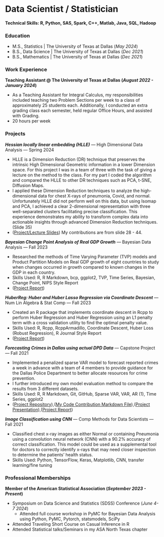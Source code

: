 # Data Scientist / Statistician

#### Technical Skills: R, Python, SAS, Spark, C++, Matlab, Java, SQL, Hadoop

### Education
- M.S., Statistics | The University of Texas at Dallas (_May 2024_)
- B.S., Data Science | The University of Texas at Dallas (_Dec 2021_)
- B.S., Mathematics | The University of Texas at Dallas (_Dec 2021_)
  
### Work Experience
**Teaching Assistant @ The University of Texas at Dallas (_August 2022 - January 2024_)**
- As a Teaching Assistant for Integral Calculus, my responsibilities included teaching two Problem Sections per week to a class of approximately 25 students each. Additionally, I conducted an extra grading class each semester, held regular Office Hours, and assisted with Grading. 
- 20 hours per week

### Projects
***Hessian locally linear embedding (HLLE)***  —  High Dimensional Data Analysis  —  Spring 2024
- HLLE is a Dimension Reduction (DR) technique that preserves the intrinsic High Dimensional Geometric information in a lower Dimension space. For this project I was in a team of three with the task of giving a lecture on the method to the class. For my part I coded the algorithm and compared the HLLE to other DR techniques such as PCA, t-SNE, Diffusion Maps. 
- I applied these Dimension Reduction techniques to analyze the high-dimensional data for chest X-rays of pneumonia, Covid, and normal. Unfortunately HLLE did not perform well on this data, but using Isomap and PCA, I achieved a clear 2-dimensional representation with three well-separated clusters facilitating precise classification. This experience demonstrates my ability to transform complex data into actionable insights through advanced Dimension Reduction techniques. (Slide 35)
- ([Project/Lecture Slides](https://github.com/jkenney1123/jkenney1123.github.io/blob/main/Projects/High_Dimensional_Data_Analysis_HLLE_Slides.pdf)) My contributions are from slide 28 - 44.

***Bayesian Change Point Analysis of Real GDP Growth***   —  Bayesian Data Analysis  —  Fall 2023
-	Researched the methods of Time Varying Parameter (TVP) models and Product Partition Models on Real GDP growth of eight countries to study when changes occurred in growth compared to known changes in the GDP in each country.
-	Skills Used: R, R Markdown, bcp, ggplot2, TVP, Time Series, Bayesian, Change Point, NIPS Style Report
- ([Project Report](https://github.com/jkenney1123/jkenney1123.github.io/blob/cbe567d125afff55ca4e00d334f583d6b3c328ed/Projects/Bayesian_Change_Point_Analysis.pdf))

***HuberReg: Huber and Huber Lasso Regression via Coordinate Descent***  —  Num Lin Algebra & Stat Comp  —  Fall 2023
- Created an R package that implements coordinate descent in Rcpp to perform Huber Regression and Huber Regression using an L1 penalty term with a cross validation utility to find the optimal penalty value.
- Skills Used: R, Rcpp, RcppArmadillo, Coordinate Descent, Huber Loss (Robust Regression), R Journal Style Report
- ([Project Report](https://github.com/jkenney1123/jkenney1123.github.io/blob/cbe567d125afff55ca4e00d334f583d6b3c328ed/Projects/Huber_Regression.pdf))

***Forecasting Crimes in Dallas using actual DPD Data***  —  Capstone Project  —  Fall 2021
- Implemented a penalized sparse VAR model to forecast reported crimes a week in advance with a team of 4 members to provide guidance for the Dallas Police Department to better allocate resources for crime prevention.
- I further introduced my own model evaluation method to compare the results from 3 different datasets.
- Skills Used: R, R Markdown, Git, GitHub, Sparse VAR, VAR, AR (1), Time Series, ggplot2
- ([Project Repository](https://github.com/jkenney1123/Forecasting-Crimes-in-Dallas-using-actual-DPD-Data/tree/main)),([My Code Contribution Markdown File](https://github.com/jkenney1123/Forecasting-Crimes-in-Dallas-using-actual-DPD-Data/blob/main/Code/codeall.md)),([Project Presentation](https://github.com/jkenney1123/Forecasting-Crimes-in-Dallas-using-actual-DPD-Data/blob/main/Final%20Report%20and%20Presentation/Final%20Presentation%20Dallas%20Crime%20Trends%20Forecasting%20.pdf)),([Project Report](https://github.com/jkenney1123/Forecasting-Crimes-in-Dallas-using-actual-DPD-Data/blob/main/Final%20Report%20and%20Presentation/FINAL_Report_STAT_4475.pdf))

***Image Classification using CNN***  —  Comp Methods for Data Scientists  —  Fall 2021
- Classified chest x-ray images as either Normal or containing Pneumonia using a convolution neural network (CNN) with a 90.2% accuracy of correct classification. This model could be used as a supplemental tool for doctors to correctly identify x-rays that may need closer inspection to determine the patients’ health status.
- Skills Used: Python, TensorFlow, Keras, Matplotlib, CNN, transfer learning/fine tuning 

### Professional Memberships
**Member of the American Statistical Association (_September 2023 - Present_)**
- Symposium on Data Science and Statistics (SDSS) Conference (_June 4-7 2024_)
  - Attended full course workshop in PyMC for Bayesian Data Analysis using Python, PyMC, Pytorch, statsmodels, SciPy
- Attended Traveling Short Course on Casual Inference in R
- Attended Statistical talks/Seminars in my ASA North Texas chapter
